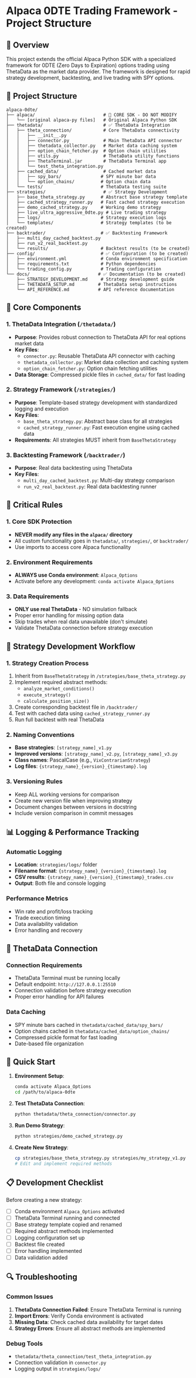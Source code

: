 # Alpaca 0DTE Trading Framework - Project Structure

## 🎯 Overview
This project extends the official Alpaca Python SDK with a specialized framework for 0DTE (Zero Days to Expiration) options trading using ThetaData as the market data provider. The framework is designed for rapid strategy development, backtesting, and live trading with SPY options.

## 📁 Project Structure

```
alpaca-0dte/
├── alpaca/                          # 🚫 CORE SDK - DO NOT MODIFY
│   └── [original alpaca-py files]   # Original Alpaca Python SDK
├── thetadata/                       # ✅ ThetaData Integration
│   ├── theta_connection/            # Core ThetaData connectivity
│   │   ├── __init__.py
│   │   ├── connector.py             # Main ThetaData API connector
│   │   ├── thetadata_collector.py   # Market data caching system
│   │   ├── option_chain_fetcher.py  # Option chain utilities
│   │   ├── utils.py                 # ThetaData utility functions
│   │   ├── ThetaTerminal.jar        # ThetaData Terminal app
│   │   └── test_theta_integration.py
│   ├── cached_data/                 # Cached market data
│   │   ├── spy_bars/               # SPY minute bar data
│   │   └── option_chains/          # Option chain data
│   └── tests/                      # ThetaData testing suite
├── strategies/                      # ✅ Strategy Development
│   ├── base_theta_strategy.py      # Abstract base strategy template
│   ├── cached_strategy_runner.py   # Fast cached strategy execution
│   ├── demo_cached_strategy.py     # Working demo strategy
│   ├── live_ultra_aggressive_0dte.py # Live trading strategy
│   ├── logs/                       # Strategy execution logs
│   └── templates/                  # Strategy templates (to be created)
├── backtrader/                     # ✅ Backtesting Framework
│   ├── multi_day_cached_backtest.py
│   ├── run_v2_real_backtest.py
│   └── results/                    # Backtest results (to be created)
├── config/                         # ✅ Configuration (to be created)
│   ├── environment.yml             # Conda environment specification
│   ├── requirements.txt            # Python dependencies
│   └── trading_config.py           # Trading configuration
└── docs/                          # ✅ Documentation (to be created)
    ├── STRATEGY_DEVELOPMENT.md     # Strategy development guide
    ├── THETADATA_SETUP.md         # ThetaData setup instructions
    └── API_REFERENCE.md           # API reference documentation
```

## 🔧 Core Components

### 1. ThetaData Integration (`/thetadata/`)
- **Purpose**: Provides robust connection to ThetaData API for real options market data
- **Key Files**:
  - `connector.py`: Reusable ThetaData API connector with caching
  - `thetadata_collector.py`: Market data collection and caching system
  - `option_chain_fetcher.py`: Option chain fetching utilities
- **Data Storage**: Compressed pickle files in `cached_data/` for fast loading

### 2. Strategy Framework (`/strategies/`)
- **Purpose**: Template-based strategy development with standardized logging and execution
- **Key Files**:
  - `base_theta_strategy.py`: Abstract base class for all strategies
  - `cached_strategy_runner.py`: Fast execution engine using cached data
- **Requirements**: All strategies MUST inherit from `BaseThetaStrategy`

### 3. Backtesting Framework (`/backtrader/`)
- **Purpose**: Real data backtesting using ThetaData
- **Key Files**:
  - `multi_day_cached_backtest.py`: Multi-day strategy comparison
  - `run_v2_real_backtest.py`: Real data backtesting runner

## 🚨 Critical Rules

### 1. Core SDK Protection
- **NEVER modify any files in the `alpaca/` directory**
- All custom functionality goes in `thetadata/`, `strategies/`, or `backtrader/`
- Use imports to access core Alpaca functionality

### 2. Environment Requirements
- **ALWAYS use Conda environment**: `Alpaca_Options`
- Activate before any development: `conda activate Alpaca_Options`

### 3. Data Requirements
- **ONLY use real ThetaData** - NO simulation fallback
- Proper error handling for missing option data
- Skip trades when real data unavailable (don't simulate)
- Validate ThetaData connection before strategy execution

## 🎯 Strategy Development Workflow

### 1. Strategy Creation Process
1. Inherit from `BaseThetaStrategy` in `/strategies/base_theta_strategy.py`
2. Implement required abstract methods:
   - `analyze_market_conditions()`
   - `execute_strategy()`
   - `calculate_position_size()`
3. Create corresponding backtest file in `/backtrader/`
4. Test with cached data using `cached_strategy_runner.py`
5. Run full backtest with real ThetaData

### 2. Naming Conventions
- **Base strategies**: `[strategy_name]_v1.py`
- **Improved versions**: `[strategy_name]_v2.py`, `[strategy_name]_v3.py`
- **Class names**: PascalCase (e.g., `VixContrarianStrategy`)
- **Log files**: `{strategy_name}_{version}_{timestamp}.log`

### 3. Versioning Rules
- Keep ALL working versions for comparison
- Create new version file when improving strategy
- Document changes between versions in docstring
- Include version comparison in commit messages

## 📊 Logging & Performance Tracking

### Automatic Logging
- **Location**: `strategies/logs/` folder
- **Filename format**: `{strategy_name}_{version}_{timestamp}.log`
- **CSV results**: `{strategy_name}_{version}_{timestamp}_trades.csv`
- **Output**: Both file and console logging

### Performance Metrics
- Win rate and profit/loss tracking
- Trade execution timing
- Data availability validation
- Error handling and recovery

## 🔌 ThetaData Connection

### Connection Requirements
- ThetaData Terminal must be running locally
- Default endpoint: `http://127.0.0.1:25510`
- Connection validation before strategy execution
- Proper error handling for API failures

### Data Caching
- SPY minute bars cached in `thetadata/cached_data/spy_bars/`
- Option chains cached in `thetadata/cached_data/option_chains/`
- Compressed pickle format for fast loading
- Date-based file organization

## 🚀 Quick Start

1. **Environment Setup**:
   ```bash
   conda activate Alpaca_Options
   cd /path/to/alpaca-0dte
   ```

2. **Test ThetaData Connection**:
   ```bash
   python thetadata/theta_connection/connector.py
   ```

3. **Run Demo Strategy**:
   ```bash
   python strategies/demo_cached_strategy.py
   ```

4. **Create New Strategy**:
   ```bash
   cp strategies/base_theta_strategy.py strategies/my_strategy_v1.py
   # Edit and implement required methods
   ```

## 📋 Development Checklist

Before creating a new strategy:
- [ ] Conda environment `Alpaca_Options` activated
- [ ] ThetaData Terminal running and connected
- [ ] Base strategy template copied and renamed
- [ ] Required abstract methods implemented
- [ ] Logging configuration set up
- [ ] Backtest file created
- [ ] Error handling implemented
- [ ] Data validation added

## 🔍 Troubleshooting

### Common Issues
1. **ThetaData Connection Failed**: Ensure ThetaData Terminal is running
2. **Import Errors**: Verify Conda environment is activated
3. **Missing Data**: Check cached data availability for target dates
4. **Strategy Errors**: Ensure all abstract methods are implemented

### Debug Tools
- `thetadata/theta_connection/test_theta_integration.py`
- Connection validation in `connector.py`
- Logging output in `strategies/logs/`
